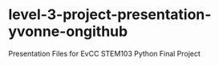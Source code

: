 # level-3-project-presentation-yvonne-ongithub
Presentation Files for EvCC STEM103 Python Final Project
